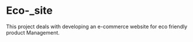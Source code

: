 # Eco-_site
This project deals with developing an e-commerce website for eco friendly product Management.
